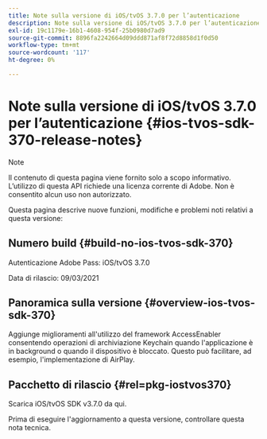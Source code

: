 ```yaml
---
title: Note sulla versione di iOS/tvOS 3.7.0 per l’autenticazione
description: Note sulla versione di iOS/tvOS 3.7.0 per l’autenticazione
exl-id: 19c1179e-16b1-4608-954f-25b0980d7ad9
source-git-commit: 8896fa2242664d09ddd871af8f72d8858d1f0d50
workflow-type: tm+mt
source-wordcount: '117'
ht-degree: 0%

---
```


# Note sulla versione di iOS/tvOS 3.7.0 per l’autenticazione {#ios-tvos-sdk-370-release-notes}

>[!NOTE]
>
>Il contenuto di questa pagina viene fornito solo a scopo informativo. L’utilizzo di questa API richiede una licenza corrente di Adobe. Non è consentito alcun uso non autorizzato.

Questa pagina descrive nuove funzioni, modifiche e problemi noti relativi a questa versione:

## Numero build {#build-no-ios-tvos-sdk-370}

Autenticazione Adobe Pass: iOS/tvOS 3.7.0

Data di rilascio: 09/03/2021



## Panoramica sulla versione {#overview-ios-tvos-sdk-370}

Aggiunge miglioramenti all&#39;utilizzo del framework AccessEnabler consentendo operazioni di archiviazione Keychain quando l&#39;applicazione è in background o quando il dispositivo è bloccato. Questo può facilitare, ad esempio, l&#39;implementazione di AirPlay.

## Pacchetto di rilascio {#rel=pkg-iostvos370}

Scarica iOS/tvOS SDK v3.7.0 da qui.

Prima di eseguire l&#39;aggiornamento a questa versione, controllare questa nota tecnica.
